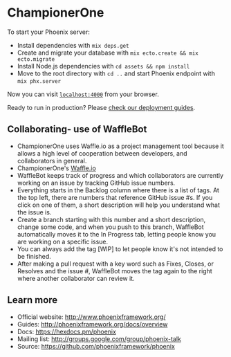 # ChampionerOne

To start your Phoenix server:

  * Install dependencies with `mix deps.get`
  * Create and migrate your database with `mix ecto.create && mix ecto.migrate`
  * Install Node.js dependencies with `cd assets && npm install`
  * Move to the root directory with `cd ..` and start Phoenix endpoint with `mix phx.server`

Now you can visit [`localhost:4000`](http://localhost:4000) from your browser.

Ready to run in production? Please [check our deployment guides](http://www.phoenixframework.org/docs/deployment).
## Collaborating- use of WaffleBot
  * ChampionerOne uses Waffle.io as a project management tool because it allows a high level of cooperation between developers, and collaborators in general.
  * ChampionerOne's [Waffle.io](https://waffle.oi/championer-org/championer_one)
  * WaffleBot keeps track of progress and which collaborators are currently working on an issue by tracking GitHub issue numbers.
  * Everything starts in the Backlog column where there is a list of tags. At the top left, there are numbers that reference GitHub issue #s. If you click on one of them, a short description will help you understand what the issue is.
  * Create a branch starting with this number and a short description, change some code, and when you push to this branch, WaffleBot automatically moves it to the In Progress tab, letting people know you are working on a specific issue.
  * You can always add the tag [WIP] to let people know it's not intended to be finished.
  * After making a pull request with a key word such as Fixes, Closes, or Resolves and the issue #, WaffleBot moves the tag again to the right where another collaborator can review it.  

## Learn more

  * Official website: http://www.phoenixframework.org/
  * Guides: http://phoenixframework.org/docs/overview
  * Docs: https://hexdocs.pm/phoenix
  * Mailing list: http://groups.google.com/group/phoenix-talk
  * Source: https://github.com/phoenixframework/phoenix
